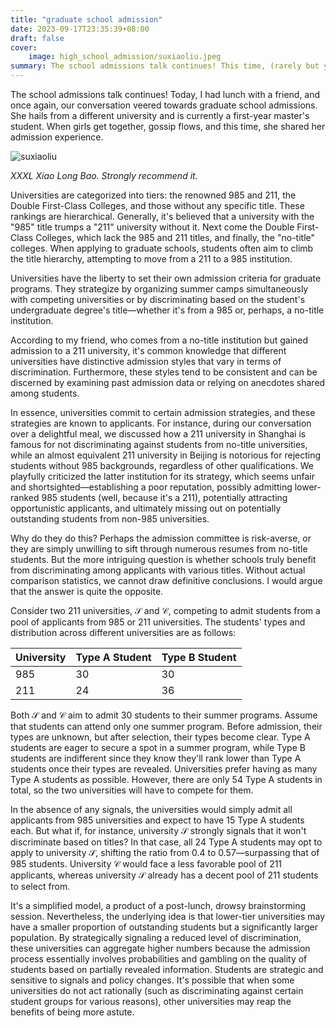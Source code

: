 ```yaml
---
title: "graduate school admission"
date: 2023-09-17T23:35:39+08:00
draft: false
cover:
    image: high_school_admission/suxiaoliu.jpeg
summary: The school admissions talk continues! This time, (rarely but yeah) some complement to my home university.
---
```


The school admissions talk continues! Today, I had lunch with a friend, and once again, our conversation veered towards graduate school admissions. She hails from a different university and is currently a first-year master's student. When girls get together, gossip flows, and this time, she shared her admission experience.

![suxiaoliu](/high_school_admission/suxiaoliu.jpeg)

*XXXL Xiao Long Bao. Strongly recommend it.*

Universities are categorized into tiers: the renowned 985 and 211, the Double First-Class Colleges, and those without any specific title. These rankings are hierarchical. Generally, it's believed that a university with the "985" title trumps a "211" university without it. Next come the Double First-Class Colleges, which lack the 985 and 211 titles, and finally, the "no-title" colleges. When applying to graduate schools, students often aim to climb the title hierarchy, attempting to move from a 211 to a 985 institution.

Universities have the liberty to set their own admission criteria for graduate programs. They strategize by organizing summer camps simultaneously with competing universities or by discriminating based on the student's undergraduate degree's title—whether it's from a 985 or, perhaps, a no-title institution.

According to my friend, who comes from a no-title institution but gained admission to a 211 university, it's common knowledge that different universities have distinctive admission styles that vary in terms of discrimination. Furthermore, these styles tend to be consistent and can be discerned by examining past admission data or relying on anecdotes shared among students.

In essence, universities commit to certain admission strategies, and these strategies are known to applicants. For instance, during our conversation over a delightful meal, we discussed how a 211 university in Shanghai is famous for not discriminating against students from no-title universities, while an almost equivalent 211 university in Beijing is notorious for rejecting students without 985 backgrounds, regardless of other qualifications. We playfully criticized the latter institution for its strategy, which seems unfair and shortsighted—establishing a poor reputation, possibly admitting lower-ranked 985 students (well, because it's a 211), potentially attracting opportunistic applicants, and ultimately missing out on potentially outstanding students from non-985 universities.

Why do they do this? Perhaps the admission committee is risk-averse, or they are simply unwilling to sift through numerous resumes from no-title students. But the more intriguing question is whether schools truly benefit from discriminating among applicants with various titles. Without actual comparison statistics, we cannot draw definitive conclusions. I would argue that the answer is quite the opposite.

Consider two 211 universities, $\mathcal S$ and $\mathcal C$, competing to admit students from a pool of applicants from 985 or 211 universities. The students' types and distribution across different universities are as follows:

| University | Type A Student | Type B Student |
| ---------- | -------------- | -------------- |
| 985        | 30             | 30             |
| 211        | 24             | 36             |

Both $\mathcal S$ and $\mathcal C$ aim to admit 30 students to their summer programs. Assume that students can attend only one summer program. Before admission, their types are unknown, but after selection, their types become clear. Type A students are eager to secure a spot in a summer program, while Type B students are indifferent since they know they'll rank lower than Type A students once their types are revealed. Universities prefer having as many Type A students as possible. However, there are only 54 Type A students in total, so the two universities will have to compete for them.

In the absence of any signals, the universities would simply admit all applicants from 985 universities and expect to have 15 Type A students each. But what if, for instance, university $\mathcal S$ strongly signals that it won't discriminate based on titles? In that case, all 24 Type A students may opt to apply to university $\mathcal S$, shifting the ratio from 0.4 to 0.57—surpassing that of 985 students. University $\mathcal C$ would face a less favorable pool of 211 applicants, whereas university $\mathcal S$ already has a decent pool of 211 students to select from.

It's a simplified model, a product of a post-lunch, drowsy brainstorming session. Nevertheless, the underlying idea is that lower-tier universities may have a smaller proportion of outstanding students but a significantly larger population. By strategically signaling a reduced level of discrimination, these universities can aggregate higher numbers because the admission process essentially involves probabilities and gambling on the quality of students based on partially revealed information. Students are strategic and sensitive to signals and policy changes. It's possible that when some universities do not act rationally (such as discriminating against certain student groups for various reasons), other universities may reap the benefits of being more astute.
